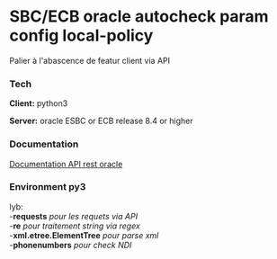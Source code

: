 
# SBC/ECB oracle autocheck param config local-policy

Palier à l'abascence de featur client via API 



### Tech 

**Client:** python3 

**Server:** oracle ESBC or ECB release 8.4 or higher

  
### Documentation

[Documentation API rest oracle](https://docs.oracle.com/en/industries/communications/session-border-controller/8.4.0/rest/index.html)

  
### Environment py3

lyb:   
   -__requests__              *pour les requets via API*  
   -__re__                    *pour traitement string via regex*  
   -__xml.etree.ElementTree__ *pour parse xml*   
   -__phonenumbers__          *pour check NDI*  

  
  
